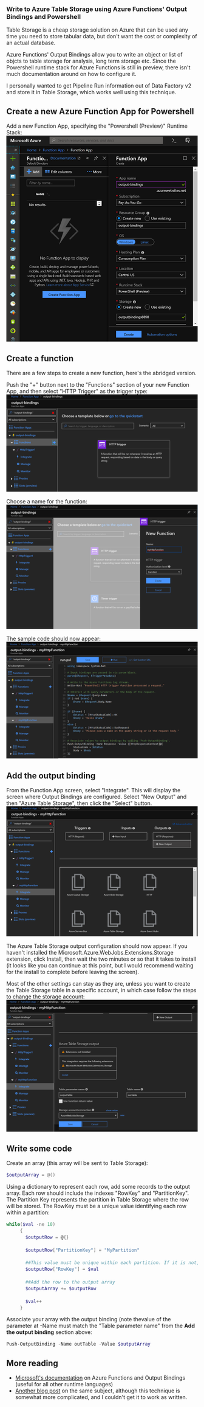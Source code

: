 
### Write to Azure Table Storage using Azure Functions' Output Bindings and Powershell

Table Storage is a cheap storage solution on Azure that can be used any time you need to store tabular data, but don't want the cost or complexity of an actual database.

Azure Functions' Output Bindings allow you to write an object or list of objcts to table storage for analysis, long term storage etc. Since the Powershell runtime stack for Azure Functions is still in preview, there isn't much documentation around on how to configure it.

I personally wanted to get Pipeline Run information out of Data Factory v2 and store it in Table Storage, which works well using this technique.

## Create a new Azure Function App for Powershell

Add a new Function App, specifying the "Powershell (Preview)" Runtime Stack:
![New Function App](images/newfunctionapp.png)

## Create a function
There are a few steps to create a new function, here's the abridged version.

Push the "+" button next to the "Functions" section of your new Function App, and then select "HTTP Trigger" as the trigger type:
![New Function App](images/newfunction1.png)

Choose a name for the function:
![New Function App](images/newfunction2.png)

The sample code should now appear:
![New Function App](images/newfunction3.png)

## Add the output binding

From the Function App screen, select "Integrate". This will display the screen where Output Bindings are configured. Select "New Output" and then "Azure Table Storage", then click the "Select" button.
![New Function App](images/outputbinding1.png)

The Azure Table Storage output configuration should now appear. If you haven't installed the Microsoft.Azure.WebJobs.Extensions.Storage extension, click Install, then wait the two minutes or so that it takes to install (it looks like you can continue at this point, but I would recommend waiting for the install to complete before leaving the screen).

Most of the other settings can stay as they are, unless you want to create the Table Storage table in a specific account, in which case follow the steps to change the storage account:
![New Function App](images/outputbinding2.png)

## Write some code

Create an array (this array will be sent to Table Storage):
```powershell
$outputArray = @()
```

Using a dictionary to represent each row, add some records to the output array. Each row should include the indexes "RowKey" and "PartitionKey". The Partition Key represents the partition in Table Storage where the row will be stored. The RowKey must be a unique value identifying each row within a partition:
```powershell
while($val -ne 10)
     {
       $outputRow = @{}
       
       $outputRow["PartitionKey"] = "MyPartition"
       
       ##This value must be unique within each partition. If it is not, the existing row will be overwritten!
       $outputRow["RowKey"] = $val
       
       ##Add the row to the output array
       $outputArray += $outputRow
       
       $val++
     }
```

Associate your array with the output binding (note thevalue of the parameter at -Name must match the "Table parameter name" from the **Add the output binding** section above:
```powershell
Push-OutputBinding -Name outTable -Value $outputArray
```
## More reading
* [Microsoft's documentation](https://docs.microsoft.com/en-us/azure/azure-functions/functions-bindings-storage-table) on Azure Functions and Output Bindings (useful for all other runtime languages)
* [Another blog post](https://blog.kloud.com.au/2019/04/17/leveraging-the-azure-functions-table-storage-output-binding-with-powershell/) on the same subject, although this technique is somewhat more complicated, and I couldn't get it to work as written. 
